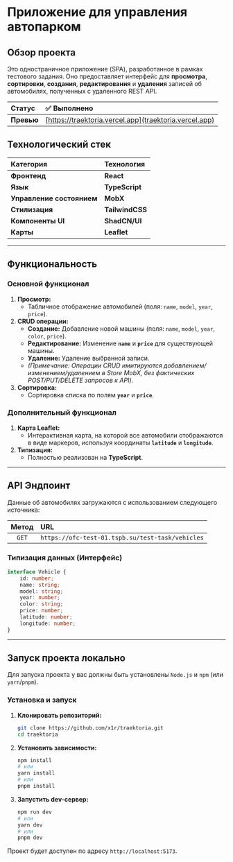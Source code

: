 # Приложение для управления автопарком

## Обзор проекта

Это одностраничное приложение (SPA), разработанное в рамках тестового задания. Оно предоставляет интерфейс для
**просмотра**, **сортировки**, **создания**, **редактирования** и **удаления** записей об автомобилях, полученных с
удаленного REST API.

| Статус     | ✅ Выполнено                                            |
|:-----------|:-------------------------------------------------------|
| **Превью** | [https://traektoria.vercel.app](traektoria.vercel.app) |

## Технологический стек

| Категория                 | Технология      |
|:--------------------------|:----------------|
| **Фронтенд**              | **React**       |
| **Язык**                  | **TypeScript**  |
| **Управление состоянием** | **MobX**        |
| **Стилизация**            | **TailwindCSS** |
| **Компоненты UI**         | **ShadCN/UI**   |
| **Карты**                 | **Leaflet**     |

-----

## Функциональность

### Основной функционал

1. **Просмотр:**
    * Табличное отображение автомобилей (поля: `name`, `model`, `year`, `price`).
2. **CRUD операции:**
    * **Создание:** Добавление новой машины (поля: `name`, `model`, `year`, `color`, `price`).
    * **Редактирование:** Изменение **`name`** и **`price`** для существующей машины.
    * **Удаление:** Удаление выбранной записи.
    * *(Примечание: Операции CRUD имитируются добавлением/изменением/удалением в Store MobX, без фактических
      POST/PUT/DELETE запросов к API).*
3. **Сортировка:**
    * Сортировка списка по полям **`year`** и **`price`**.

### Дополнительный функционал

1. **Карта Leaflet:**
    * Интерактивная карта, на которой все автомобили отображаются в виде маркеров, используя координаты **`latitude`** и
      **`longitude`**.
2. **Типизация:**
    * Полностью реализован на **TypeScript**.

-----

## API Эндпоинт

Данные об автомобилях загружаются с использованием следующего источника:

| Метод | URL                                              |
|:-----:|:-------------------------------------------------|
| `GET` | `https://ofc-test-01.tspb.su/test-task/vehicles` |

### Типизация данных (Интерфейс)

```typescript
interface Vehicle {
    id: number;
    name: string;
    model: string;
    year: number;
    color: string;
    price: number;
    latitude: number;
    longitude: number;
}
```

-----

## Запуск проекта локально

Для запуска проекта у вас должны быть установлены `Node.js` и `npm` (или `yarn`/`pnpm`).

### Установка и запуск

1. **Клонировать репозиторий:**

   ```bash
   git clone https://github.com/x1r/traektoria.git
   cd traektoria
   ```

2. **Установить зависимости:**

   ```bash
   npm install 
   # или
   yarn install
   # или
   pnpm install
   ```

3. **Запустить dev-сервер:**

   ```bash
   npm run dev 
   # или
   yarn dev 
   # или   
   pnpm dev
   ```

Проект будет доступен по адресу `http://localhost:5173`.